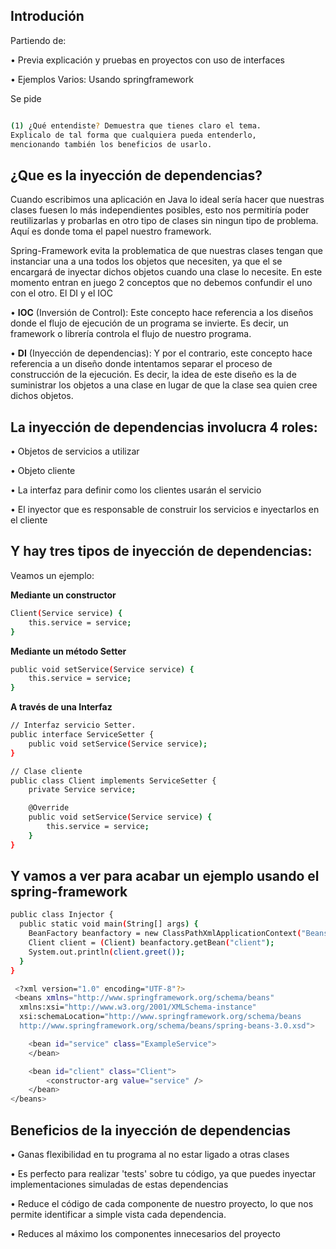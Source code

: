 ## Introdución

Partiendo de:

• Previa explicación y pruebas en proyectos con uso de interfaces

• Ejemplos Varios: Usando springframework

Se pide

```sh

(1) ¿Qué entendiste? Demuestra que tienes claro el tema.
Explicalo de tal forma que cualquiera pueda entenderlo,
mencionando también los beneficios de usarlo.
```

## ¿Que es la inyección de dependencias?

Cuando escribimos una aplicación en Java lo ideal sería hacer que nuestras clases fuesen lo más independientes posibles, esto nos permitiría poder reutilizarlas y probarlas en otro tipo de clases sin ningun tipo de problema. Aquí es donde toma el papel nuestro framework.

Spring-Framework evita la problematica de que nuestras clases tengan que instanciar una a una todos los objetos que necesiten, ya que el se encargará de inyectar dichos objetos cuando una clase lo necesite. En este momento entran en juego 2 conceptos que no debemos confundir el uno con el otro. El DI y el IOC

• **IOC** (Inversión de Control): Este concepto hace referencia a los diseños donde el flujo de ejecución de un programa se invierte. Es decir, un framework o librería controla el flujo de nuestro programa. 

• **DI** (Inyección de dependencias): Y por el contrario, este concepto hace referencia a un diseño donde intentamos separar el proceso de construcción de la ejecución. Es decir, la idea de este diseño es la de suministrar los objetos a una clase en lugar de que la clase sea quien cree dichos objetos. 

## La inyección de dependencias involucra 4 roles:

  • Objetos de servicios a utilizar

  • Objeto cliente

  • La interfaz para definir como los clientes usarán el servicio

  • El inyector que es responsable de construir los servicios e inyectarlos en el 
    cliente

## Y hay tres tipos de inyección de dependencias:

Veamos un ejemplo:


**Mediante un constructor**
```sh
Client(Service service) {
    this.service = service;
}
```

**Mediante un método Setter**
```sh
public void setService(Service service) {
    this.service = service;
}
```

**A través de una Interfaz**
```sh
// Interfaz servicio Setter.
public interface ServiceSetter {
    public void setService(Service service);
}

// Clase cliente 
public class Client implements ServiceSetter {
    private Service service;

    @Override
    public void setService(Service service) {
        this.service = service;
    }
}
```

## Y vamos a ver para acabar un ejemplo usando el spring-framework

```sh
public class Injector {
  public static void main(String[] args) {
    BeanFactory beanfactory = new ClassPathXmlApplicationContext("Beans.xml");
    Client client = (Client) beanfactory.getBean("client");
    System.out.println(client.greet());
  }
}

 <?xml version="1.0" encoding="UTF-8"?>
 <beans xmlns="http://www.springframework.org/schema/beans"
  xmlns:xsi="http://www.w3.org/2001/XMLSchema-instance"
  xsi:schemaLocation="http://www.springframework.org/schema/beans
  http://www.springframework.org/schema/beans/spring-beans-3.0.xsd">

    <bean id="service" class="ExampleService">
    </bean>

    <bean id="client" class="Client">
        <constructor-arg value="service" />        
    </bean>
</beans>
```
## Beneficios de la inyección de dependencias

  •  Ganas flexibilidad en tu programa al no estar ligado a otras clases

  •  Es perfecto para realizar 'tests' sobre tu código, ya que puedes inyectar implementaciones simuladas de estas dependencias

  •  Reduce el código de cada componente de nuestro proyecto, lo que nos permite identificar a simple vista cada dependencia.
  
  •  Reduces al máximo los componentes innecesarios del proyecto
